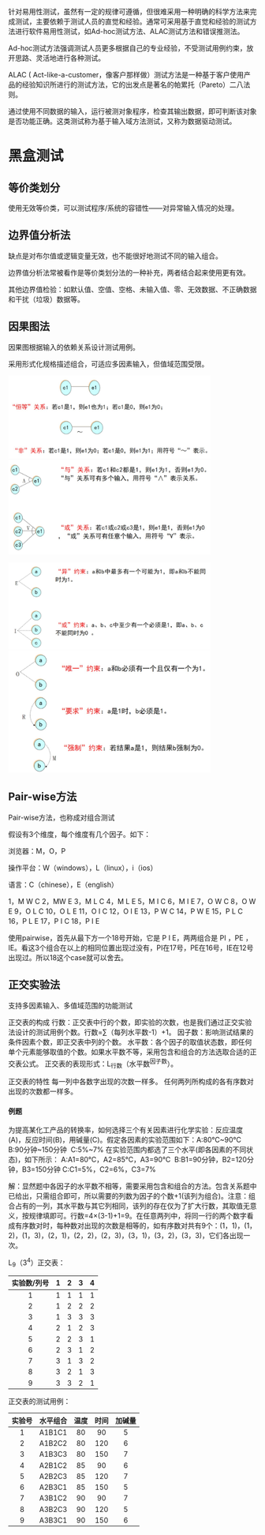 针对易用性测试，虽然有一定的规律可遵循，但很难采用一种明确的科学方法来完成测试，主要依赖于测试人员的直觉和经验。通常可采用基于直觉和经验的测试方法进行软件易用性测试，如Ad-hoc测试方法、ALAC测试方法和错误推测法。

Ad-hoc测试方法强调测试人员更多根据自己的专业经验，不受测试用例约束，放开思路、灵活地进行各种测试。

ALAC ( Act-like-a-customer，像客户那样做）测试方法是一种基于客户使用产品的经验知识所进行的测试方法，它的出发点是著名的帕累托（Pareto）二八法则。

通过使用不同数据的输入，运行被测对象程序，检查其输出数据，即可判断该对象是否功能正确。这类测试称为基于输入域方法测试，又称为数据驱动测试。



# 黑盒测试

## 等价类划分

使用无效等价类，可以测试程序/系统的容错性——对异常输入情况的处理。

## 边界值分析法

缺点是对布尔值或逻辑变量无效，也不能很好地测试不同的输入组合。

边界值分析法常被看作是等价类划分法的一种补充，两者结合起来使用更有效。

其他边界值检验：如默认值、空值、空格、未输入值、零、无效数据、不正确数据和干扰（垃圾）数据等。

## 因果图法

因果图根据输入的依赖关系设计测试用例。

采用形式化规格描述组合，可适应多因素输入，但值域范围受限。

<img src=".\picture\因果关系1.png" alt="因果关系1" style="zoom:40%;" /><img src=".\picture\因果关系2.png" alt="因果关系2" style="zoom:40%;" />

<img src=".\picture\因果约束1.png" alt="因果约束1" style="zoom:40%;" /><img src=".\picture\因果约束2.png" alt="因果约束2" style="zoom:40%;" />

## Pair-wise方法

Pair-wise方法，也称成对组合测试

假设有3个维度，每个维度有几个因子。如下：

浏览器：M，O，P

操作平台：W（windows），L（linux），i（ios）

语言：C（chinese），E（english）

1，M W C
2，MW E
3，M L C
4，M L E
5，M I C
6，M I E
7，O W C
8，O W E
9，O L C
10，O L E
11，O I C
12，O I E
13，P W C
14，P W E
15，P L C
16，P L E
17，P I C
18，P I E

使用pairwise，首先从最下方一个18号开始，它是 P I E，两两组合是 PI ，PE ，IE。看这3个组合在以上的相同位置出现过没有，PI在17号，PE在16号，IE在12号出现过。所以18这个case就可以舍去。

## 正交实验法

支持多因素输入、多值域范围的功能测试

正交表的构成
	行数：正交表中行的个数，即实验的次数，也是我们通过正交实验法设计的测试用例个数。行数=∑（每列水平数-1）+1。
	因子数：影响测试结果的条件因素个数，即正交表中列的个数。
	水平数：各个因子的取值状态数，即任何单个元素能够取值的个数。如果水平数不等，采用包含和组合的方法选取合适的正交表公式。
正交表的表现形式：L<sub>行数</sub>（水平数<sup>因子数</sup>）。

正交表的特性
	每一列中各数字出现的次数一样多。
	任何两列所构成的各有序数对出现的次数都一样多。

#### 例题
​	为提高某化工产品的转换率，如何选择三个有关因素进行化学实验：反应温度(A)，反应时间(B)，用碱量(C)。假定各因素的实验范围如下：
​		A:80°C~90°C
​		B:90分钟~150分钟
​		C:5%~7%
​	在实验范围内都选了三个水平(即各因素的不同状态)，如下所示：
​		A:A1=80°C，A2=85°C，A3=90°C
​		B:B1=90分钟，B2=120分钟，B3=150分钟
​		C:C1=5%，C2=6%，C3=7%

解：显然题中各因子的水平数不相等，需要采用包含和组合的方法。包含关系题中已给出，只需组合即可，所以需要的列数为因子的个数+1(该列为组合)。注意：组合占有的一列，其水平数与其它列相同，该列的存在仅为了扩大行数，其取值无意义，按规律填即可。行数=4×(3-1)+1=9。在任意两列中，将同一行的两个数字看成有序数对时，每种数对出现的次数是相等的，如有序数对共有9个：(1，1)，(1，2)，(1，3)，(2，1)，(2，2)，(2，3)，(3，1)，(3，2)，(3，3)，它们各出现一次。

L<sub>9</sub>（3<sup>4</sup>）正交表：

| 实验数/列号 |  1   |  2   |  3   |  4   |
| :---------: | :--: | :--: | :--: | :--: |
|      1      |  1   |  1   |  1   |  1   |
|      2      |  1   |  2   |  2   |  2   |
|      3      |  1   |  3   |  3   |  3   |
|      4      |  2   |  1   |  2   |  3   |
|      5      |  2   |  2   |  3   |  1   |
|      6      |  2   |  3   |  1   |  2   |
|      7      |  3   |  1   |  3   |  2   |
|      8      |  3   |  2   |  1   |  3   |
|      9      |  3   |  3   |  2   |  1   |

正交表的测试用例：

| 实验号 | 水平组合 | 温度 | 时间 | 加碱量 |
| :----: | :------: | :--: | :--: | :----: |
|   1    |  A1B1C1  |  80  |  90  |   5    |
|   2    |  A1B2C2  |  80  | 120  |   6    |
|   3    |  A1B3C3  |  80  | 150  |   7    |
|   4    |  A2B1C2  |  85  |  90  |   6    |
|   5    |  A2B2C3  |  85  | 120  |   7    |
|   6    |  A2B3C1  |  85  | 150  |   5    |
|   7    |  A3B1C2  |  90  |  90  |   7    |
|   8    |  A3B2C3  |  90  | 120  |   5    |
|   9    |  A3B3C1  |  90  | 150  |   6    |

